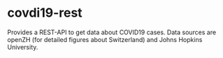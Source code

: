 # covdi19-rest
Provides a REST-API to get data about COVID19 cases. Data sources are openZH (for detailed figures about Switzerland) and Johns Hopkins University.
